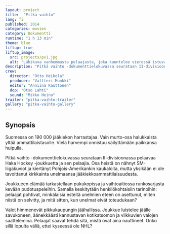 ```yaml
---
layout: project
title:  "Pitkä vaihto"
lang: fi
published: 2014
categories: movies
category: Dokumentti
runtime: "1 h 13 min"
theme: blue
liftup: true
liftup_image:
  src: projects/pv1.jpg
  alt: "Lähikuva vanhemmasta pelaajasta, joka kuuntelee vieressä istuvan joukkuekaverin keskustelua."
description: "Pitkä vaihto -dokumenttielokuvassa seurataan II-divisioonassa pelaavaa Haka Hockey -joukkuetta ja sen pelaajia. Osa heistä on nähnyt SM-liigakuviot ja kiertänyt Pohjois-Amerikankin kaukaloita, mutta yksikään ei ole tavoittanut kirkkainta unelmaansa jääkiekkoammattilaisuudesta."
crew:
  director: "Otto Heikola"
  producer: "Valtteri Munkki"
  editor: "Anniina Kauttonen"
  dop: "Otso Lahti"
  sound: "Mikko Heino"
trailer: "pitka-vaihto-trailer"
gallery: "pitka-vaihto-gallery"
---
```


## Synopsis

Suomessa on 190 000 jääkiekon harrastajaa. Vain murto-osa halukkaista yltää ammattilaistasolle. Vielä harvempi onnistuu säilyttämään paikkansa huipulla.

Pitkä vaihto -dokumenttielokuvassa seurataan II-divisioonassa pelaavaa Haka Hockey -joukkuetta ja sen pelaajia. Osa heistä on nähnyt SM-liigakuviot ja kiertänyt Pohjois-Amerikankin kaukaloita, mutta yksikään ei ole tavoittanut kirkkainta unelmaansa jääkiekkoammattilaisuudesta.

Joukkueen elämää tarkastellaan pukukopissa ja vaihtoaitiossa runkosarjasta kevään pudotuspeleihin. Samalla keskitytään henkilökohtaisiin tarinoihin: pelaajat pohtivat, minkälaisia esteitä unelmien eteen on asettunut, miten niistä on selvitty, ja mitä sitten, kun unelmat eivät toteudukaan?

Valot himmenevät pikkukaupungin jäähallissa. Joukkue luistelee jäälle savukoneen, äänekkäästi kannustavan kotikatsomon ja vilkkuvien valojen saattelemina. Pelaajat saavat tehdä sitä, mistä ovat aina nauttineet. Onko sillä lopulta väliä, ettei kyseessä ole NHL?
